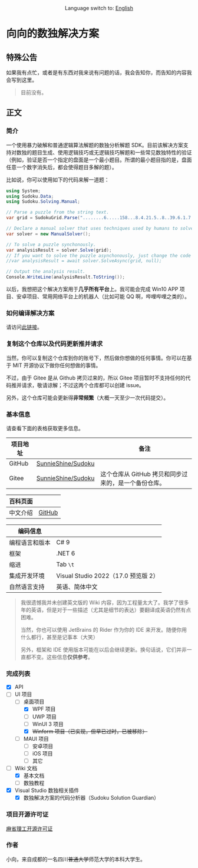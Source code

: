 <center>Language switch to: <a href="README.md">English</a></center>



# 向向的数独解决方案

## 特殊公告

如果我有点忙，或者是有东西对我来说有问题的话，我会告知你，而告知的内容我会写到这里。

> 目前没有。

## 正文

### 简介

一个使用暴力破解和普通逻辑算法解题的数独分析解题 SDK。目前该解决方案支持对数独的题目生成、使用逻辑技巧或无逻辑技巧解题和一些常见数独特性的验证（例如，验证是否一个指定的盘面是一个最小题目。所谓的最小题目指的是，盘面任意一个数字消失后，都会使得题目多解的题）。

比如说，你可以使用如下的代码来解一道题：

```csharp
using System;
using Sudoku.Data;
using Sudoku.Solving.Manual;

// Parse a puzzle from the string text.
var grid = SudokuGrid.Parse("........6.....158...8.4.21.5..8..39.6.1.7.8.5.89..5..1.24.5.9...659.....9........");

// Declare a manual solver that uses techniques used by humans to solve a puzzle.
var solver = new ManualSolver();

// To solve a puzzle synchonously.
var analysisResult = solver.Solve(grid);
// If you want to solve the puzzle asynchonously, just change the code to:
//var analysisResult = await solver.SolveAsync(grid, null);

// Output the analysis result.
Console.WriteLine(analysisResult.ToString());
```

以后，我想把这个解决方案用于**几乎所有平台**上。我可能会完成 Win10 APP 项目、安卓项目、常用网络平台上的机器人（比如可能 QQ 啊，哔哩哔哩之类的）。

### 如何编译解决方案

请访问[此链接](https://sunnieshine.github.io/Sudoku/how-to/How-To-Compile-The-Solution)。

### 复制这个仓库以及代码更新推并请求

当然，你可以复制这个仓库到你的账号下，然后做你想做的任何事情。你可以在基于 MIT 开源协议下做你任何想做的事情。

不过，由于 Gitee 是从 Github 拷贝过来的，所以 Gitee 项目暂时不支持任何的代码推并请求，敬请谅解；不过这两个仓库都可以创建 issue。

另外，这个仓库可能会更新得**非常频繁**（大概一天至少一次代码提交）。

### 基本信息

请查看下面的表格获取更多信息。

| 项目地址 |                                                             | 备注                                                 |
| -------- | ----------------------------------------------------------- | ---------------------------------------------------- |
| GitHub   | [SunnieShine/Sudoku](https://github.com/SunnieShine/Sudoku) |                                                      |
| Gitee    | [SunnieShine/Sudoku](https://gitee.com/SunnieShine/Sudoku)  | 这个仓库从 GitHub 拷贝和同步过来的，是一个备份仓库。 |

| 百科页面 |                                                |
| -------- | ---------------------------------------------- |
| 中文介绍 | [GitHub](https://sunnieshine.github.io/Sudoku) |

| 编码信息       |                                     |
| -------------- | ----------------------------------- |
| 编程语言和版本 | C# 9                                |
| 框架           | .NET 6                              |
| 缩进           | Tab `\t`                            |
| 集成开发环境   | Visual Studio 2022（17.0 预览版 2） |
| 自然语言支持   | 英语、简体中文                      |

> 我很遗憾我并未创建英文版的 Wiki 内容，因为工程量太大了。我学了很多年的英语，但是对于一些描述（尤其是细节的表达）要翻译成英语仍然有点困难。
>
> 当然，你也可以使用 JetBrains 的 Rider 作为你的 IDE 来开发。随便你用什么都行，甚至是记事本（大笑）
>
> 另外，框架和 IDE 使用版本可能在以后会继续更新。换句话说，它们并非一直都不变。这些信息**仅供参考**。

### 完成列表

* [x] API
* [ ] UI 项目
  * [ ] 桌面项目
    * [x] WPF 项目
    * [ ] UWP 项目
    * [ ] WinUI 3 项目
    * [x] ~~Winform 项目（已实现，但早已过时，已被移除）~~
  * [ ] MAUI 项目
    * [ ] 安卓项目
    * [ ] iOS 项目
    * [ ] 其它
* [ ] Wiki 文档
  * [x] 基本文档
  * [ ] 数独教程
* [x] Visual Studio 数独相关插件
  * [x] 数独解决方案的代码分析器（Sudoku Solution Guardian）

### 项目开源许可证

[麻省理工开源许可证](https://github.com/SunnieShine/Sudoku/blob/main/LICENSE)

### 作者

小向，来自成都的一名四川~~普通大学~~师范大学的本科大学生。

